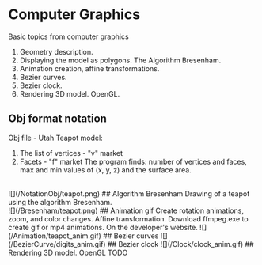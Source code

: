# Computer Graphics
Basic topics from computer graphics

1. Geometry description.
2. Displaying the model as polygons. The Algorithm Bresenham.
3. Animation creation, affine transformations.
4. Bezier curves.
5. Bezier clock.
6. Rendering 3D model. OpenGL.

## Obj format notation
Obj file - Utah Teapot model:</br>
1. The list of vertices - "v" market
2. Facets - "f" market
The program finds: number of vertices and faces, max and min values of (x, y, z) and the surface area.
</br>
![](/NotationObj/teapot.png)
## Algorithm Bresenham
Drawing of a teapot using the algorithm Bresenham.
</br>
![](/Bresenham/teapot.png)
## Animation gif
Create rotation animations, zoom, and color changes. Affine transformation.
Download ffmpeg.exe to create gif or mp4 animations. On the developer's website.
![](/Animation/teapot_anim.gif)
## Bezier curves
![](/BezierСurve/digits_anim.gif)
## Bezier clock
![](/Clock/clock_anim.gif)
## Rendering 3D model. OpenGL
TODO

